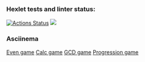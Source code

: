 ### Hexlet tests and linter status:
[![Actions Status](https://github.com/dmtrbzrkn/java-project-61/workflows/hexlet-check/badge.svg)](https://github.com/dmtrbzrkn/java-project-61/actions)
<a href="https://codeclimate.com/github/dmtrbzrkn/java-project-61/maintainability"><img src="https://api.codeclimate.com/v1/badges/07fe5b09efb637faf491/maintainability" /></a>
### Asciinema
[Even game](https://asciinema.org/a/VjUv1NpAyr00sTEGGetLKbatx)
[Calc game](https://asciinema.org/a/FRBpajOWK9gh3k5u257A0ndzZ)
[GCD game](https://asciinema.org/a/wIbWe6TCKkUoQv3WOubhCKtNg)
[Progression game](https://asciinema.org/a/NZxqc4gu2B2fKgWEA0Qm5gjDV)


